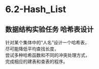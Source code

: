 # 6.2-Hash_List
## 数据结构实验任务 哈希表设计
针对某个集体中的“人名”设计一个哈希表，</br>
尽可能降低平均查找长度，</br>
尝试多种哈希函数和不同的冲突处理方式，</br>
完成相应的建表和查表的程序。</br>
